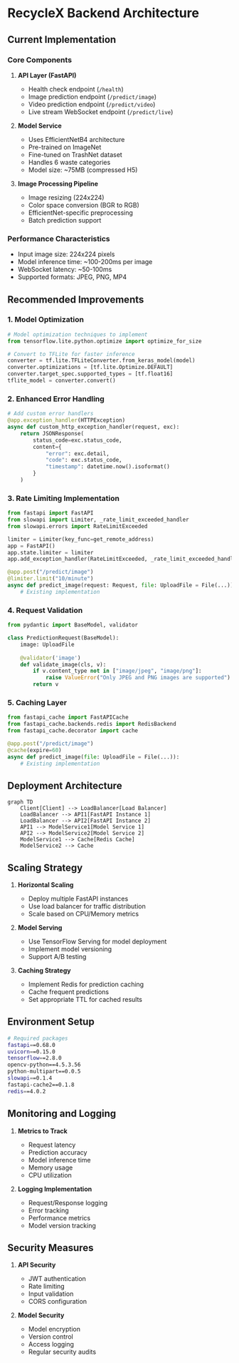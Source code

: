 # RecycleX Backend Architecture

## Current Implementation

### Core Components

1. **API Layer (FastAPI)**
   - Health check endpoint (`/health`)
   - Image prediction endpoint (`/predict/image`)
   - Video prediction endpoint (`/predict/video`)
   - Live stream WebSocket endpoint (`/predict/live`)

2. **Model Service**
   - Uses EfficientNetB4 architecture
   - Pre-trained on ImageNet
   - Fine-tuned on TrashNet dataset
   - Handles 6 waste categories
   - Model size: ~75MB (compressed H5)

3. **Image Processing Pipeline**
   - Image resizing (224x224)
   - Color space conversion (BGR to RGB)
   - EfficientNet-specific preprocessing
   - Batch prediction support

### Performance Characteristics

- Input image size: 224x224 pixels
- Model inference time: ~100-200ms per image
- WebSocket latency: ~50-100ms
- Supported formats: JPEG, PNG, MP4

## Recommended Improvements

### 1. Model Optimization

```python
# Model optimization techniques to implement
from tensorflow.lite.python.optimize import optimize_for_size

# Convert to TFLite for faster inference
converter = tf.lite.TFLiteConverter.from_keras_model(model)
converter.optimizations = [tf.lite.Optimize.DEFAULT]
converter.target_spec.supported_types = [tf.float16]
tflite_model = converter.convert()
```

### 2. Enhanced Error Handling

```python
# Add custom error handlers
@app.exception_handler(HTTPException)
async def custom_http_exception_handler(request, exc):
    return JSONResponse(
        status_code=exc.status_code,
        content={
            "error": exc.detail,
            "code": exc.status_code,
            "timestamp": datetime.now().isoformat()
        }
    )
```

### 3. Rate Limiting Implementation

```python
from fastapi import FastAPI
from slowapi import Limiter, _rate_limit_exceeded_handler
from slowapi.errors import RateLimitExceeded

limiter = Limiter(key_func=get_remote_address)
app = FastAPI()
app.state.limiter = limiter
app.add_exception_handler(RateLimitExceeded, _rate_limit_exceeded_handler)

@app.post("/predict/image")
@limiter.limit("10/minute")
async def predict_image(request: Request, file: UploadFile = File(...)):
    # Existing implementation
```

### 4. Request Validation

```python
from pydantic import BaseModel, validator

class PredictionRequest(BaseModel):
    image: UploadFile
    
    @validator('image')
    def validate_image(cls, v):
        if v.content_type not in ["image/jpeg", "image/png"]:
            raise ValueError("Only JPEG and PNG images are supported")
        return v
```

### 5. Caching Layer

```python
from fastapi_cache import FastAPICache
from fastapi_cache.backends.redis import RedisBackend
from fastapi_cache.decorator import cache

@app.post("/predict/image")
@cache(expire=60)
async def predict_image(file: UploadFile = File(...)):
    # Existing implementation
```

## Deployment Architecture

```mermaid
graph TD
    Client[Client] --> LoadBalancer[Load Balancer]
    LoadBalancer --> API1[FastAPI Instance 1]
    LoadBalancer --> API2[FastAPI Instance 2]
    API1 --> ModelService1[Model Service 1]
    API2 --> ModelService2[Model Service 2]
    ModelService1 --> Cache[Redis Cache]
    ModelService2 --> Cache
```

## Scaling Strategy

1. **Horizontal Scaling**
   - Deploy multiple FastAPI instances
   - Use load balancer for traffic distribution
   - Scale based on CPU/Memory metrics

2. **Model Serving**
   - Use TensorFlow Serving for model deployment
   - Implement model versioning
   - Support A/B testing

3. **Caching Strategy**
   - Implement Redis for prediction caching
   - Cache frequent predictions
   - Set appropriate TTL for cached results

## Environment Setup

```bash
# Required packages
fastapi==0.68.0
uvicorn==0.15.0
tensorflow==2.8.0
opencv-python==4.5.3.56
python-multipart==0.0.5
slowapi==0.1.4
fastapi-cache2==0.1.8
redis==4.0.2
```

## Monitoring and Logging

1. **Metrics to Track**
   - Request latency
   - Prediction accuracy
   - Model inference time
   - Memory usage
   - CPU utilization

2. **Logging Implementation**
   - Request/Response logging
   - Error tracking
   - Performance metrics
   - Model version tracking

## Security Measures

1. **API Security**
   - JWT authentication
   - Rate limiting
   - Input validation
   - CORS configuration

2. **Model Security**
   - Model encryption
   - Version control
   - Access logging
   - Regular security audits
